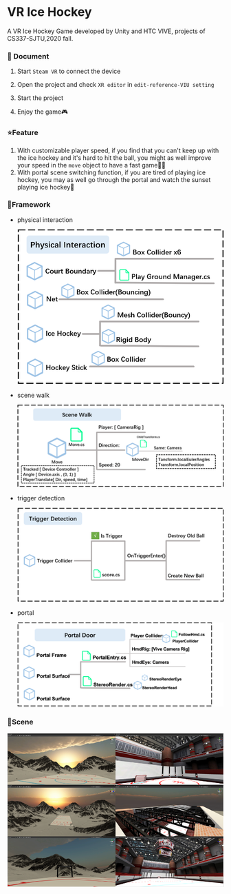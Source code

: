 # VR Ice Hockey

A VR Ice Hockey Game developed by Unity and HTC VIVE, projects of CS337-SJTU,2020 fall.

### :book: Document

1. Start `Steam VR` to connect the device
2. Open the project and check `XR editor` in `edit-reference-VIU setting`

3. Start the project

4. Enjoy the game:video_game:

### :star:Feature

1. With customizable player speed, if you find that you can't keep up with the ice hockey and it's hard to hit the ball, you might as well improve your speed in the `move` object to have a fast game:man_playing_handball:
2. With portal scene switching function, if you are tired of playing ice hockey, you may as well go through the portal and watch the sunset playing ice hockey:city_sunset:

### :construction:Framework

* physical interaction

  ![](https://github.com/PeiyuChen1005/VR-IceHockey/blob/main/imgs/phy_inter.png?raw=true)

* scene walk

  ![](https://github.com/PeiyuChen1005/VR-IceHockey/blob/main/imgs/scene_walk.png?raw=true)

* trigger detection

  ![](https://github.com/PeiyuChen1005/VR-IceHockey/blob/main/imgs/trig_detec.png?raw=true)

* portal

  ![](https://github.com/PeiyuChen1005/VR-IceHockey/blob/main/imgs/portal.png?raw=true)

### :movie_camera:Scene

![](https://github.com/PeiyuChen1005/VR-IceHockey/blob/main/imgs/scene.png?raw=true)
